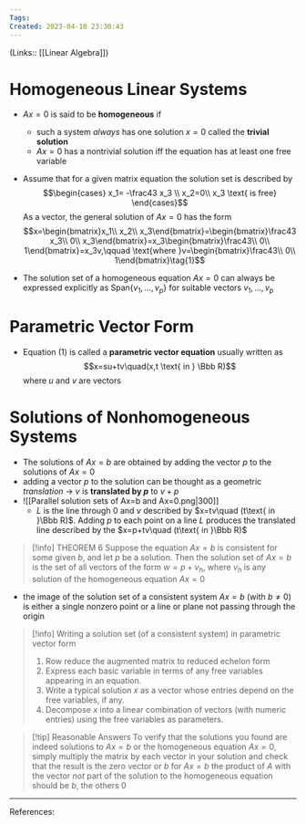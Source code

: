 ```yaml
---
Tags: 
Created: 2023-04-10 23:30:43
---
```

(Links:: [[Linear Algebra]])
# Homogeneous Linear Systems
- $Ax=0$ is said to be **homogeneous** if
	- such a system *always* has one solution $x=0$ called the **trivial solution**
	- $Ax=0$ has a nontrivial solution iff the equation has at least one free variable
- Assume that for a given matrix equation the solution set is described by 
  $$\begin{cases}
  x_1= -\frac43 x_3 \\
  x_2=0\\
  x_3 \text{ is free}
  \end{cases}$$
  As a vector, the general solution of $Ax=0$ has the form
  $$x=\begin{bmatrix}x_1\\ x_2\\ x_3\end{bmatrix}=\begin{bmatrix}\frac43 x_3\\ 0\\ x_3\end{bmatrix}=x_3\begin{bmatrix}\frac43\\ 0\\ 1\end{bmatrix}=x_3v,\qquad \text{where }v=\begin{bmatrix}\frac43\\ 0\\ 1\end{bmatrix}\tag{1}$$

- The solution set of a homogeneous equation $Ax=0$ can always be expressed explicitly as Span$\{v_1,...,v_p\}$ for suitable vectors $v_1,...,v_p$
# Parametric Vector Form
- Equation $(1)$ is called a **parametric vector equation** usually written as $$x=su+tv\quad(x,t \text{ in } \Bbb R)$$ where $u$ and $v$ are vectors
# Solutions of Nonhomogeneous Systems
- The solutions of $Ax=b$ are obtained by adding the vector $p$ to the solutions of $Ax=0$
- adding a vector $p$ to the solution can be thought as a geometric *translation* -> $v$ is **translated by $p$** to $v+p$
- ![[Parallel solution sets of Ax=b and Ax=0.png|300]]
	- $L$ is the line through $0$ and $v$ described by $x=tv\quad (t\text{ in }\Bbb R)$. Adding $p$ to each point on a line $L$ produces the translated line described by the $x=p+tv\quad (t\text{ in }\Bbb R)$

> [!info] THEOREM 6
> Suppose the equation $Ax=b$ is consistent for some given $b$, and let $p$ be a solution. Then the solution set of $Ax=b$ is the set of all vectors of the form $w=p+v_h$, where $v_h$ is any solution of the homogeneous equation $Ax=0$

- the image of the solution set of a consistent system $Ax=b$ (with $b\neq 0$) is either a single nonzero point or a line or plane not passing through the origin

> [!info] Writing a solution set (of a consistent system) in parametric vector form
> 1. Row reduce the augmented matrix to reduced echelon form
> 2. Express each basic variable in terms of any free variables appearing in an equation.
> 3. Write a typical solution $x$ as a vector whose entries depend on the free variables, if any.
> 4. Decompose $x$ into a linear combination of vectors (with numeric entries) using the free variables as parameters.

> [!tip] Reasonable Answers
> To verify that the solutions you found are indeed solutions to $Ax=b$ or the homogeneous equation $Ax=0$, simply multiply the matrix by each vector in your solution and check that the result is the zero vector or $b$
> 	for $Ax=b$ the product of $A$ with the vector *not* part of the solution to the homogeneous equation should be $b$, the others $0$

---
References: